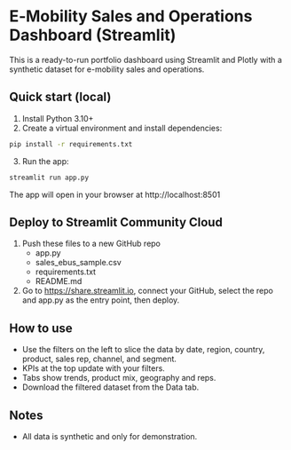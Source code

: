 
# E‑Mobility Sales and Operations Dashboard (Streamlit)

This is a ready-to-run portfolio dashboard using Streamlit and Plotly with a synthetic dataset for e-mobility sales and operations.

## Quick start (local)

1. Install Python 3.10+
2. Create a virtual environment and install dependencies:

```bash
pip install -r requirements.txt
```

3. Run the app:

```bash
streamlit run app.py
```

The app will open in your browser at http://localhost:8501

## Deploy to Streamlit Community Cloud

1. Push these files to a new GitHub repo
   - app.py
   - sales_ebus_sample.csv
   - requirements.txt
   - README.md
2. Go to https://share.streamlit.io, connect your GitHub, select the repo and app.py as the entry point, then deploy.

## How to use

- Use the filters on the left to slice the data by date, region, country, product, sales rep, channel, and segment.
- KPIs at the top update with your filters.
- Tabs show trends, product mix, geography and reps.
- Download the filtered dataset from the Data tab.

## Notes

- All data is synthetic and only for demonstration.
